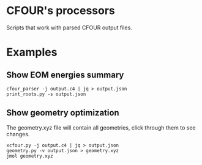 # CFOUR's processors
Scripts that work with parsed CFOUR output files. 

# Examples
## Show EOM energies summary
```
cfour_parser -j output.c4 | jq > output.json
print_roots.py -s output.json 
```

## Show geometry optimization
The geometry.xyz file will contain all geometries, click through them to see
changes.
```
xcfour.py -j output.c4 | jq > output.json
geometry.py -v output.json > geometry.xyz
jmol geometry.xyz
```
